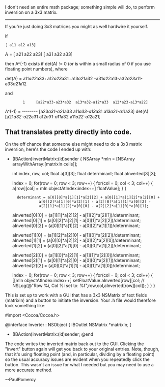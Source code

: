 I don't need an entire math package; something simple will do, to perform inversion on a 3x3 matrix. 

----

If you're just doing 3x3 matrices you might as well hardwire it yourself.

if 
    
    [ a11 a12 a13]
A = [ a21 a22 a23]
    [ a31 a32 a33]          


then     A^(-1) exists if     det(A) != 0 (or is within a small radius of 0 if you use floating point numbers), where

    
det(A) = a11*a22*a33+a12*a23*a31+a13*a21*a32 -a31*a22*a13-a32*a23*a11-a33*a21*a12


and

    
            1     [a22*a33-a23*a32  a13*a32-a12*a33  a12*a23-a13*a22]
A^(-1) = -------- [a23*a31-a21*a33  a11*a33-a13*a31  a13*a21-a11*a23] 
          det(A)  [a21*a32-a22*a31  a12*a31-a11*a32  a11*a22-a12*a21]


That translates pretty directly into code.
----

On the off chance that someone else might need to do a 3x3 matrix inversion, here's the code I ended up with:
    
- (IBAction)invertMatrix:(id)sender {
	NSArray *mIn = [NSArray arrayWithArray:[matrixIn cells]];
	
	int index, row, col;
	float a[3][3];
	float determinant;
	float aInverted[3][3];
	
	index = 0;
	for(row = 0; row < 3; row++) {
		for(col = 0; col < 3; col++) {
			a[row][col] = mIn objectAtIndex:index++] floatValue];
		}
	}
	
        determinant = a[0][0]*a[1][1]*a[2][2] + a[0][1]*a[1][2]*a[2][0] +
	              a[0][2]*a[1][0]*a[2][1] - a[2][0]*a[1][1]*a[0][2] - 
	              a[2][1]*a[1][2]*a[0][0] - a[2][2]*a[1][0]*a[0][1];
	
	aInverted[0][0] = (a[1][1]*a[2][2] - a[1][2]*a[2][1])/determinant;
	aInverted[0][1] = (a[0][2]*a[2][1] - a[0][1]*a[2][2])/determinant;
	aInverted[0][2] = (a[0][1]*a[1][2] - a[0][2]*a[1][1])/determinant;
	
	aInverted[1][0] = (a[1][2]*a[2][0] - a[1][0]*a[2][2])/determinant;
	aInverted[1][1] = (a[0][0]*a[2][2] - a[0][2]*a[2][0])/determinant;
	aInverted[1][2] = (a[0][2]*a[1][0] - a[0][0]*a[1][2])/determinant;
	
	aInverted[2][0] = (a[1][0]*a[2][1] - a[1][1]*a[2][0])/determinant;
	aInverted[2][1] = (a[0][1]*a[2][0] - a[0][0]*a[2][1])/determinant;
	aInverted[2][2] = (a[0][0]*a[1][1] - a[0][1]*a[1][0])/determinant;

	index = 0;
	for(row = 0; row < 3; row++) {
		for(col = 0; col < 3; col++) {
			[[mIn objectAtIndex:index++] setFloatValue:aInverted[row][col;
   // NSLog(@"Row %i, Col %i set to: %f",row,col,aInverted[row][col]);
		}
	}
}

This is set up to work with a GUI that has a 3x3 NSMatrix of text fields (matrixIn) and a button to initiate the inversion. Your .h file would therefore look something like:
    
#import <Cocoa/Cocoa.h>

@interface Inverter : NSObject
{
    IBOutlet NSMatrix *matrixIn;
}
- (IBAction)invertMatrix:(id)sender;
@end


The code writes the inverted matrix back out to the GUI. Clicking the "invert" button again will get you back to your original entries. Note, though, that it's using floating point (and, in particular, dividing by a floating point) so the usual accuracy issues are evident when you repeatedly click the button. This wasn't an issue for what I needed but you may need to use a more accurate method.

--PaulPomeroy
